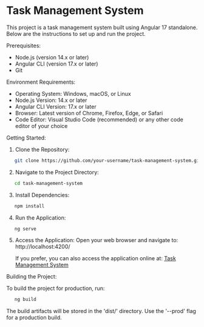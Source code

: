 # Task Management System

This project is a task management system built using Angular 17 standalone. Below are the instructions to set up and run the project.

Prerequisites:
- Node.js (version 14.x or later)
- Angular CLI (version 17.x or later)
- Git

Environment Requirements:
- Operating System: Windows, macOS, or Linux
- Node.js Version: 14.x or later
- Angular CLI Version: 17.x or later
- Browser: Latest version of Chrome, Firefox, Edge, or Safari
- Code Editor: Visual Studio Code (recommended) or any other code editor of your choice

Getting Started:

1. Clone the Repository:
```sh
   git clone https://github.com/your-username/task-management-system.git
```

2. Navigate to the Project Directory:
```sh
   cd task-management-system
```

3. Install Dependencies:
```sh
   npm install
```

4. Run the Application:
```sh
   ng serve
```

5. Access the Application:
   Open your web browser and navigate to: http://localhost:4200/

   If you prefer, you can also access the application online at: [Task Management System](https://tmsiri.vercel.app/)

Building the Project:

To build the project for production, run:
```sh
   ng build
```

The build artifacts will be stored in the 'dist/' directory. Use the '--prod' flag for a production build.
